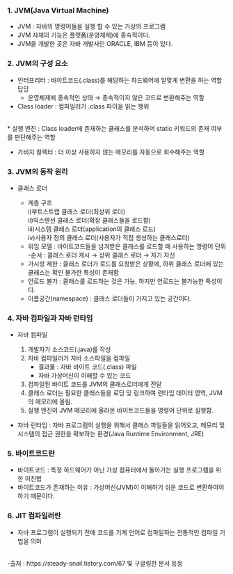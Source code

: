 ### 1. JVM(Java Virtual Machine)
* JVM : 자바의 명령어들을 실행 할 수 있는 가상의 프로그램
* JVM 자체의 기능은 플랫폼(운영체제)에 종속적이다.
* JVM을 개발한 곳은 자바 개발사인 ORACLE, IBM 등이 있다.

### 2. JVM의 구성 요소 
* 인터프리터 : 바이트코드(.class)를 해당하는 하드웨어에 알맞게 변환을 하는 역할 담당
    - 운영체제에 종속적인 상태 → 종속적이지 않은 코드로 변환해주는 역할
* Class loader :  컴파일러가 .class 파이을 읽는 행위
<br>
* 실행 엔진 : Class loader에 존재하는 클래스를 분석하며 static 키워드의 존재 여부를 판단해주는 역할

* 가비지 컬렉터 : 더 이상 사용하지 않는 메모리를 자동으로 회수해주는 역할

### 3. JVM의 동작 원리
* 클래스 로더

    - 계층 구조 
        <br>i)부트스트랩 클래스 로더(최상위 로더)
        <br>ii)익스텐션 클래스 로더(확장 클래스들을 로드함)
        <br>iii)시스템 클래스 로더(application의 클래스 로드)
        <br>iv)사용자 정의 클래스 로더(사용자가 직접 생성하는 클래스로더)
    - 위임 모델 : 바이트코드들을 넘겨받은 클래스를 로드할 때 사용하는 명령어 단위
    <br>-순서 : 클래스 로더 캐시 → 상위 클래스 로더 → 자기 자신
    - 가시성 제한 : 클래스 로더가 로드를 요청받은 상황에, 하위 클래스 로더에 있는 클래스는 확인 불가한 특성이 존재함
    - 언로드 불가 : 클래스를 로드하는 것은 가능, 하지만 언로드는 불가능한 특성이다.
    - 이름공간(namespace) : 클래스 로더들이 가지고 있는 공간이다.

### 4. 자바 컴파일과 자바 런타임
* 자바 컴파일
    1. 개발자가 소스코드(.java)를 작성
    2. 자바 컴파일러가 자바 소스파일을 컴파일
        - 결과물 : 자바 바이트 코드(.class) 파일
        - 자바 가상머신이 이해할 수 있는 코드
    3. 컴파일된 바이트 코드를 JVM의 클래스로더에게 전달
    4. 클래스 로더는 필요한 클래스들을 로딩 및 링크하여 런타임 데이터 영역, JVM의 메모리에 올림.
    5. 실행 엔진이 JVM 메모리에 올라온 바이트코드들을 명령어 단위로 실행함.

 * 자바 런타임 : 자바 프로그램의 실행을 위해서 클래스 파일들을 읽어오고, 메모리 및 시스템의 접근 권한을 확보하는 환경(Java Runtime Environment, JRE)
### 5. 바이트코드란
* 바이트코드 : 특정 하드웨어가 아닌 가상 컴퓨터에서 돌아가는 실행 프로그램을 위한 이진법
* 바이트코드가 존재하는 이유 : 가상머신(JVM)이 이해하기 쉬운 코드로 변환하여야 하기 때문이다.
### 6. JIT 컴파일러란
* 자바 프로그램이 실행되기 전에 코드를 기계 언어로 컴파일하는 전통적인 컴파일 기법을 의미

<br>
-출처 : https://steady-snail.tistory.com/67 및 구글링한 문서 등등